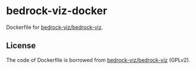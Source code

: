 # bedrock-viz-docker

Dockerfile for [bedrock-viz/bedrock-viz](https://github.com/bedrock-viz/bedrock-viz).

## License

The code of Dockerfile is borrowed from [bedrock-viz/bedrock-viz](https://github.com/bedrock-viz/bedrock-viz) (GPLv2).
